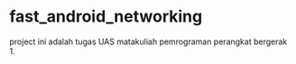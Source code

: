 # fast_android_networking
project ini adalah tugas UAS matakuliah pemrograman perangkat bergerak 1.
